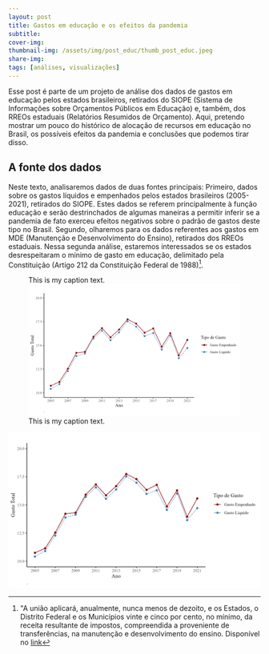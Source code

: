```yaml
---
layout: post
title: Gastos em educação e os efeitos da pandemia
subtitle: 
cover-img: 
thumbnail-img: /assets/img/post_educ/thumb_post_educ.jpeg
share-img: 
tags: [análises, visualizações]
---
```



Esse post é parte de um projeto de análise dos dados de gastos em educação pelos estados brasileiros, retirados do SIOPE (Sistema de Informações sobre Orçamentos Públicos em Educação) e, também, dos RREOs estaduais (Relatórios Resumidos de Orçamento). Aqui, pretendo mostrar um pouco do histórico de alocação de recursos em educação no Brasil, os possíveis efeitos da pandemia e conclusões que podemos tirar disso.

## A fonte dos dados

Neste texto, analisaremos dados de duas fontes principais: Primeiro, dados sobre os gastos líquidos e empenhados pelos estados brasileiros (2005-2021), retirados do SIOPE. Estes dados se referem principalmente à função educação e serão destrinchados de algumas maneiras a permitir inferir se a pandemia de fato exerceu efeitos negativos sobre o padrão de gastos deste tipo no Brasil. Segundo, olharemos para os dados referentes aos gastos em MDE (Manutenção e Desenvolvimento do Ensino), retirados dos RREOs estaduais. Nessa segunda análise, estaremos interessados se os estados desrespeitaram o mínimo de gasto em educação, delimitado pela Constituição (Artigo 212 da Constituição Federal de 1988)[^1].

<figure>
  <figcaption class = "titulofigura">This is my caption text.</figcaption>
  <img src="/assets/img/post_educ/gasto_total.png" alt="gasto em educação"/>
  <figcaption class = "rodapefig">This is my caption text.</figcaption>
</figure>


![Gasto total em educação](/assets/img/post_educ/gasto_total.png)


[^1]: "A união aplicará, anualmente, nunca menos de dezoito, e os Estados, o Distrito Federal e os Municípios vinte e cinco por cento, no mínimo, da receita resultante de impostos, compreendida a proveniente de transferências, na manutenção e desenvolvimento do ensino. Disponível no [link](http://www.planalto.gov.br/ccivil_03/constituicao/constituicao.htm)

